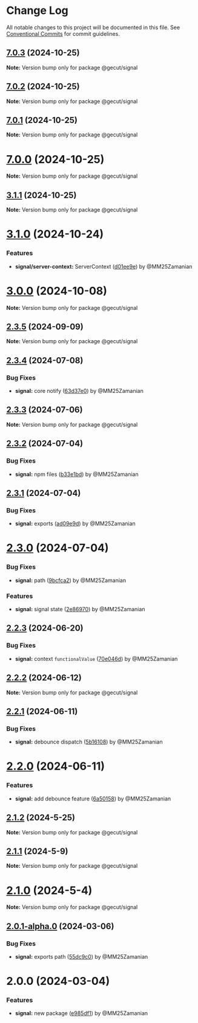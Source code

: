 # Change Log

All notable changes to this project will be documented in this file.
See [Conventional Commits](https://conventionalcommits.org) for commit guidelines.

## [7.0.3](https://github.com/gecut/hybrid-core/compare/@gecut/signal@7.0.2...@gecut/signal@7.0.3) (2024-10-25)

**Note:** Version bump only for package @gecut/signal

## [7.0.2](https://github.com/gecut/hybrid-core/compare/@gecut/signal@7.0.1...@gecut/signal@7.0.2) (2024-10-25)

**Note:** Version bump only for package @gecut/signal

## [7.0.1](https://github.com/gecut/hybrid-core/compare/@gecut/signal@7.0.0...@gecut/signal@7.0.1) (2024-10-25)

**Note:** Version bump only for package @gecut/signal

# [7.0.0](https://github.com/gecut/hybrid-core/compare/@gecut/signal@3.1.1...@gecut/signal@7.0.0) (2024-10-25)

**Note:** Version bump only for package @gecut/signal

## [3.1.1](https://github.com/gecut/hybrid-core/compare/@gecut/signal@3.0.0...@gecut/signal@3.1.1) (2024-10-25)

**Note:** Version bump only for package @gecut/signal

# [3.1.0](https://github.com/gecut/hybrid-core/compare/@gecut/signal@3.0.0...@gecut/signal@3.1.0) (2024-10-24)

### Features

- **signal/server-context:** ServerContext ([d01ee9e](https://github.com/gecut/hybrid-core/commit/d01ee9e039c6b10ca37e2e717c9a2c08fe1abee8)) by @MM25Zamanian

# [3.0.0](https://github.com/gecut/hybrid-core/compare/@gecut/signal@2.3.5...@gecut/signal@3.0.0) (2024-10-08)

**Note:** Version bump only for package @gecut/signal

## [2.3.5](https://github.com/gecut/hybrid-core/compare/@gecut/signal@2.3.4...@gecut/signal@2.3.5) (2024-09-09)

**Note:** Version bump only for package @gecut/signal

## [2.3.4](https://github.com/gecut/hybrid-core/compare/@gecut/signal@2.3.3...@gecut/signal@2.3.4) (2024-07-08)

### Bug Fixes

- **signal:** core notify ([63d37e0](https://github.com/gecut/hybrid-core/commit/63d37e0b9a29a86c13357bc5c9807e89f865db00)) by @MM25Zamanian

## [2.3.3](https://github.com/gecut/hybrid-core/compare/@gecut/signal@2.3.2...@gecut/signal@2.3.3) (2024-07-06)

**Note:** Version bump only for package @gecut/signal

## [2.3.2](https://github.com/gecut/hybrid-core/compare/@gecut/signal@2.3.1...@gecut/signal@2.3.2) (2024-07-04)

### Bug Fixes

- **signal:** npm files ([b33e1bd](https://github.com/gecut/hybrid-core/commit/b33e1bd6fa96523f5e7525a8df947342e94fa405)) by @MM25Zamanian

## [2.3.1](https://github.com/gecut/hybrid-core/compare/@gecut/signal@2.3.0...@gecut/signal@2.3.1) (2024-07-04)

### Bug Fixes

- **signal:** exports ([ad09e9d](https://github.com/gecut/hybrid-core/commit/ad09e9d7681a82a89e5e178d144bf44b857b13c2)) by @MM25Zamanian

# [2.3.0](https://github.com/gecut/hybrid-core/compare/@gecut/signal@2.2.3...@gecut/signal@2.3.0) (2024-07-04)

### Bug Fixes

- **signal:** path ([9bcfca2](https://github.com/gecut/hybrid-core/commit/9bcfca2dc618024a0ab260ab4c8a3c24360c29bd)) by @MM25Zamanian

### Features

- **signal:** signal state ([2e86970](https://github.com/gecut/hybrid-core/commit/2e86970da56af295ff31bc5ab1e0fbd2f02f89fe)) by @MM25Zamanian

## [2.2.3](https://github.com/gecut/hybrid-core/compare/@gecut/signal@2.2.2...@gecut/signal@2.2.3) (2024-06-20)

### Bug Fixes

- **signal:** context `functionalValue` ([70e046d](https://github.com/gecut/hybrid-core/commit/70e046d3620f26eedddec78d5b58cfd8062d9288)) by @MM25Zamanian

## [2.2.2](https://github.com/gecut/hybrid-core/compare/@gecut/signal@2.2.1...@gecut/signal@2.2.2) (2024-06-12)

**Note:** Version bump only for package @gecut/signal

## [2.2.1](https://github.com/gecut/hybrid-core/compare/@gecut/signal@2.2.0...@gecut/signal@2.2.1) (2024-06-11)

### Bug Fixes

- **signal:** debounce dispatch ([5b16108](https://github.com/gecut/hybrid-core/commit/5b1610870fc2182d9bc584f8b1953f323ebb5f04)) by @MM25Zamanian

# [2.2.0](https://github.com/gecut/hybrid-core/compare/@gecut/signal@2.1.2...@gecut/signal@2.2.0) (2024-06-11)

### Features

- **signal:** add debounce feature ([6a50158](https://github.com/gecut/hybrid-core/commit/6a50158b8b3c814ac449db9d22d5cb5dc7c1c97a)) by @MM25Zamanian

## [2.1.2](https://github.com/gecut/hybrid-core/compare/@gecut/signal@2.1.1...@gecut/signal@2.1.2) (2024-5-25)

**Note:** Version bump only for package @gecut/signal

## [2.1.1](https://github.com/gecut/hybrid-core/compare/@gecut/signal@2.1.0...@gecut/signal@2.1.1) (2024-5-9)

**Note:** Version bump only for package @gecut/signal

# [2.1.0](https://github.com/gecut/hybrid-core/compare/@gecut/signal@2.0.1-alpha.0...@gecut/signal@2.1.0) (2024-5-4)

**Note:** Version bump only for package @gecut/signal

## [2.0.1-alpha.0](https://github.com/gecut/hybrid-core/compare/@gecut/signal@2.0.0...@gecut/signal@2.0.1-alpha.0) (2024-03-06)

### Bug Fixes

- **signal:** exports path ([55dc9c0](https://github.com/gecut/hybrid-core/commit/55dc9c081cd266958c5e60aed84278c8024064ed)) by @MM25Zamanian

# 2.0.0 (2024-03-04)

### Features

- **signal:** new package ([e985df1](https://github.com/gecut/hybrid-core/commit/e985df19c9736b7a9f404ba63c88ba941df7c01b)) by @MM25Zamanian

